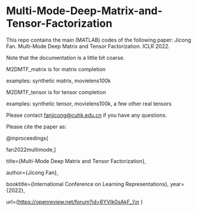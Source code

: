 # Multi-Mode-Deep-Matrix-and-Tensor-Factorization

This repo contains the main (MATLAB) codes of the following paper:
Jicong Fan. Multi-Mode Deep Matrix and Tensor Factorization. ICLR 2022.

Note that the documentation is a little bit coarse.

M2DMTF_matrix is for matrix completion

examples: synthetic matrix, movielens100k

M2DMTF_tensor is for tensor completion

examples: synthetic tensor, movielens100k, a few other real tensors

Please contact fanjicong@cuhk.edu.cn if you have any questions.


Please cite the paper as:

@inproceedings{

fan2022multimode,]

title={Multi-Mode Deep Matrix and Tensor Factorization},

author={Jicong Fan},

booktitle={International Conference on Learning Representations},
year={2022},

url={https://openreview.net/forum?id=6YVIk0sAkF_}\n
}
